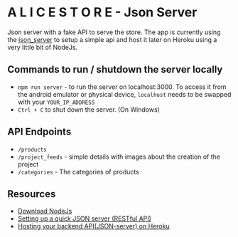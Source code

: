 # A L I C E S T O R E -  Json Server
Json server with a fake API to serve the store.
The app is currently using the [json_server](https://github.com/typicode/json-server) to setup a simple api and host it later on Heroku using a very little bit of NodeJs.

## Commands to run / shutdown the server locally
- `npm run server` - to run the server on localhost:3000. To access it from the android emulator or physical device,
    `localhost` needs to be swapped with your `YOUR_IP_ADDRESS`
- `Ctrl + C` to shut down the server. (On Windows)

## API Endpoints
- `/products`
- `/project_feeds` - simple details with images about the creation of the project
- `/categories` - The  categories of products

## Resources
- [Download NodeJs](https://nodejs.org/en)
- [Setting up a quick JSON server (RESTful API)](https://medium.com/cbazil-dev/setting-up-a-quick-json-server-restful-api-e5535685c223)
- [Hosting your backend API(JSON-server) on Heroku](https://medium.com/cbazil-dev/hosting-your-backend-api-json-server-on-heroku-1a3b9b3d8f82)
